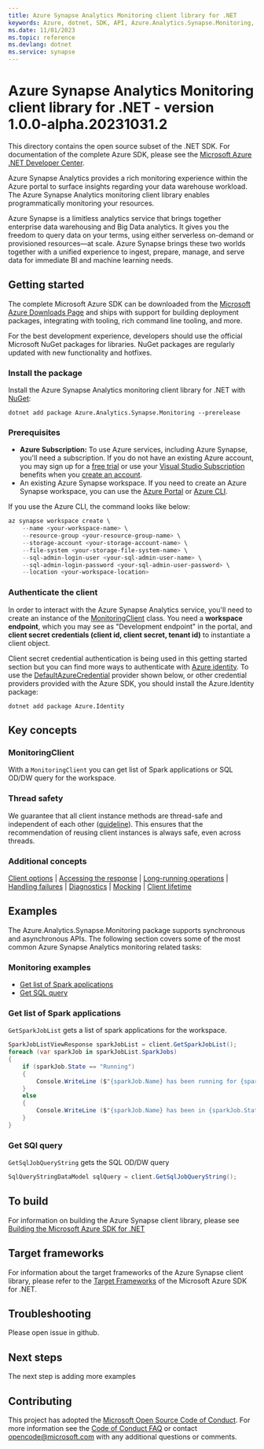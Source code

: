 ```yaml
---
title: Azure Synapse Analytics Monitoring client library for .NET
keywords: Azure, dotnet, SDK, API, Azure.Analytics.Synapse.Monitoring, synapse
ms.date: 11/01/2023
ms.topic: reference
ms.devlang: dotnet
ms.service: synapse
---
```

# Azure Synapse Analytics Monitoring client library for .NET - version 1.0.0-alpha.20231031.2 


This directory contains the open source subset of the .NET SDK. For documentation of the complete Azure SDK, please see the [Microsoft Azure .NET Developer Center](https://azure.microsoft.com/develop/net/).

Azure Synapse Analytics provides a rich monitoring experience within the Azure portal to surface insights regarding your data warehouse workload. The Azure Synapse Analytics monitoring client library enables programmatically monitoring your resources.

Azure Synapse is a limitless analytics service that brings together enterprise data warehousing and Big Data analytics. It gives you the freedom to query data on your terms, using either serverless on-demand or provisioned resources—at scale. Azure Synapse brings these two worlds together with a unified experience to ingest, prepare, manage, and serve data for immediate BI and machine learning needs.

## Getting started

The complete Microsoft Azure SDK can be downloaded from the [Microsoft Azure Downloads Page](https://azure.microsoft.com/downloads/?sdk=net) and ships with support for building deployment packages, integrating with tooling, rich command line tooling, and more.

For the best development experience, developers should use the official Microsoft NuGet packages for libraries. NuGet packages are regularly updated with new functionality and hotfixes.

### Install the package

Install the Azure Synapse Analytics monitoring client library for .NET with [NuGet](https://www.nuget.org/packages/Azure.Analytics.Synapse.Monitoring/):

```dotnetcli
dotnet add package Azure.Analytics.Synapse.Monitoring --prerelease
```

### Prerequisites

- **Azure Subscription:** To use Azure services, including Azure Synapse, you'll need a subscription. If you do not have an existing Azure account, you may sign up for a [free trial](https://azure.microsoft.com/free/dotnet/) or use your [Visual Studio Subscription](https://visualstudio.microsoft.com/subscriptions/) benefits when you [create an account](https://azure.microsoft.com/account).
- An existing Azure Synapse workspace. If you need to create an Azure Synapse workspace, you can use the [Azure Portal](https://portal.azure.com/) or [Azure CLI](/cli/azure).

If you use the Azure CLI, the command looks like below:

```PowerShell
az synapse workspace create \
    --name <your-workspace-name> \
    --resource-group <your-resource-group-name> \
    --storage-account <your-storage-account-name> \
    --file-system <your-storage-file-system-name> \
    --sql-admin-login-user <your-sql-admin-user-name> \
    --sql-admin-login-password <your-sql-admin-user-password> \
    --location <your-workspace-location>
```

### Authenticate the client

In order to interact with the Azure Synapse Analytics service, you'll need to create an instance of the [MonitoringClient](https://github.com/Azure/azure-sdk-for-net/blob/main/sdk/synapse/Azure.Analytics.Synapse.Monitoring/src/Generated/MonitoringClient.cs) class. You need a **workspace endpoint**, which you may see as "Development endpoint" in the portal,
and **client secret credentials (client id, client secret, tenant id)** to instantiate a client object.

Client secret credential authentication is being used in this getting started section but you can find more ways to authenticate with [Azure identity](https://github.com/Azure/azure-sdk-for-net/tree/main/sdk/identity/Azure.Identity). To use the [DefaultAzureCredential](https://github.com/Azure/azure-sdk-for-net/tree/main/sdk/identity/Azure.Identity#defaultazurecredential) provider shown below,
or other credential providers provided with the Azure SDK, you should install the Azure.Identity package:

```dotnetcli
dotnet add package Azure.Identity
```

## Key concepts

### MonitoringClient

With a `MonitoringClient` you can get list of Spark applications or SQL OD/DW query for the workspace.

### Thread safety

We guarantee that all client instance methods are thread-safe and independent of each other ([guideline](https://azure.github.io/azure-sdk/dotnet_introduction.html#dotnet-service-methods-thread-safety)). This ensures that the recommendation of reusing client instances is always safe, even across threads.

### Additional concepts

<!-- CLIENT COMMON BAR -->

[Client options](https://github.com/Azure/azure-sdk-for-net/blob/main/sdk/core/Azure.Core/README.md#configuring-service-clients-using-clientoptions) |
[Accessing the response](https://github.com/Azure/azure-sdk-for-net/blob/main/sdk/core/Azure.Core/README.md#accessing-http-response-details-using-responset) |
[Long-running operations](https://github.com/Azure/azure-sdk-for-net/blob/main/sdk/core/Azure.Core/README.md#consuming-long-running-operations-using-operationt) |
[Handling failures](https://github.com/Azure/azure-sdk-for-net/blob/main/sdk/core/Azure.Core/README.md#reporting-errors-requestfailedexception) |
[Diagnostics](https://github.com/Azure/azure-sdk-for-net/blob/main/sdk/core/Azure.Core/samples/Diagnostics.md) |
[Mocking](https://learn.microsoft.com/dotnet/azure/sdk/unit-testing-mocking) |
[Client lifetime](https://devblogs.microsoft.com/azure-sdk/lifetime-management-and-thread-safety-guarantees-of-azure-sdk-net-clients/)

<!-- CLIENT COMMON BAR -->

## Examples

The Azure.Analytics.Synapse.Monitoring package supports synchronous and asynchronous APIs. The following section covers some of the most common Azure Synapse Analytics monitoring related tasks:

### Monitoring examples

- [Get list of Spark applications](#get-list-of-spark-applications)
- [Get SQL query](#get-sql-query)

### Get list of Spark applications

`GetSparkJobList` gets a list of spark applications for the workspace.

```C# Snippet:GetSparkJobList
SparkJobListViewResponse sparkJobList = client.GetSparkJobList();
foreach (var sparkJob in sparkJobList.SparkJobs)
{
    if (sparkJob.State == "Running")
    {
        Console.WriteLine ($"{sparkJob.Name} has been running for {sparkJob.RunningDuration}");
    }
    else
    {
        Console.WriteLine ($"{sparkJob.Name} has been in {sparkJob.State} for {sparkJob.QueuedDuration}");
    }
}
```

### Get SQl query

`GetSqlJobQueryString` gets the SQL OD/DW query

```C# Snippet:GetSqlJobQueryString
SqlQueryStringDataModel sqlQuery = client.GetSqlJobQueryString();
```

## To build

For information on building the Azure Synapse client library, please see [Building the Microsoft Azure SDK for .NET](https://github.com/azure/azure-sdk-for-net#to-build)

## Target frameworks

For information about the target frameworks of the Azure Synapse client library, please refer to the [Target Frameworks](https://github.com/azure/azure-sdk-for-net#target-frameworks) of the Microsoft Azure SDK for .NET.

## Troubleshooting

Please open issue in github.

## Next steps

The next step is adding more examples

## Contributing

This project has adopted the [Microsoft Open Source Code of Conduct](https://opensource.microsoft.com/codeofconduct/). For more information see the [Code of Conduct FAQ](https://opensource.microsoft.com/codeofconduct/faq/) or contact [opencode@microsoft.com](mailto:opencode@microsoft.com) with any additional questions or comments.

